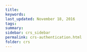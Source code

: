 ```yaml
---
title:  
keywords: 
last_updated: November 18, 2016
tags: 
summary: 
sidebar: crs_sidebar
permalink: crs-authentication.html
folder: crs
---
```


 

